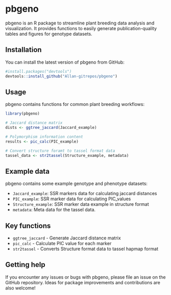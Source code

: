 

# pbgeno

pbgeno is an R package to streamline plant breeding data analysis and visualization. It provides functions to easily generate publication-quality tables and figures for genotype datasets.

## Installation

You can install the latest version of pbgeno from GitHub:

```r 
#install.packages("devtools")
devtools::install_github("Allan-gitrepos/pbgeno")
```

## Usage

pbgeno contains functions for common plant breeding workflows:

```r
library(pbgeno)

# Jaccard distance matrix
dists <- ggtree_jaccard(Jaccard_example)

# Polymorphism information content
results <- pic_calc(PIC_example)

# Convert structure foramt to tassel format data
tassel_data <- str2tassel(Structure_example, metadata)

```

## Example data

pbgeno contains some example genotype and phenotype datasets:  

- `Jaccard_example`: SSR markers data for calculating jaccard distances
- `PIC_example`: SSR marker data for calculating PIC_values
- `Structure_example`: SSR marker data example in structure format
- `metadata`: Meta data for the tassel data. 

## Key functions

* `ggtree_jaccard` - Generate Jaccard distance matrix
* `pic_calc` - Calculate PIC value for each marker  
* `str2tassel` - Converts Structure format data to tassel hapmap format


## Getting help

If you encounter any issues or bugs with pbgeno, please file an issue on the GitHub repository. Ideas for package improvements and contributions are also welcome!


<meta name="google-site-verification" content="nE-yBDoWCj5TcTXXNcRBPPiJZxpC6pw5dEdeRo6kTCk" />
